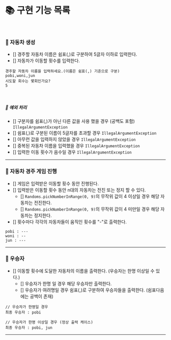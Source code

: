 # 📚 구현 기능 목록
<br>

### 📌 자동차 생성
- [] 경주할 자동차 이름은 쉼표(,)로 구분하여 5글자 이하로 입력한다.
- [] 자동차가 이동할 횟수를 입력한다.
```agsl
경주할 자동차 이름을 입력하세요.(이름은 쉼표(,) 기준으로 구분)
pobi,woni,jun
시도할 회수는 몇회인가요?
5
```

<br>

##### 🚫 예외 처리
- [] 구분자를 쉼표(,)가 아닌 다른 값을 사용 했을 경우 (공백도 포함) ``IllegalArgumentException``
- [] 쉼표(,)로 구분된 이름이 5글자를 초과할 경우 ``IllegalArgumentException``
- [] 아무런 값을 입력하지 않았을 경우 ``IllegalArgumentException``
- [] 중복된 자동차 이름을 입력했을 경우 ``IllegalArgumentException``
- [] 입력한 이동 횟수가 음수일 경우 ``IllegalArgumentException``
---
### 📌 자동차 경주 게임 진행
- [] 게임은 입력받은 이동할 횟수 동안 진행된다.
- [] 입력받은 이동할 횟수 동안 n대의 자동차는 전진 또는 정지 할 수 있다.
  - [] ```Randoms.pickNumberInRange(0, 9)```의 무작위 값이 4 이상일 경우 해당 자동차는 전진한다.
  - [] ```Randoms.pickNumberInRange(0, 9)```의 무작위 값이 4 미만일 경우 해당 자동차는 정지한다.
- [] 횟수마다 각각의 자동차들이 움직인 횟수를 "-"로 출력한다.
```agsl
pobi : ---
woni : --
jun : ---
```

---
### 📌 우승자
- [] 이동할 횟수에 도달한 자동차의 이름을 출력한다. (우승자는 한명 이상일 수 있다.)
  - [] 우승자가 한명 일 경우 해당 우승자만 출력한다.
  - [] 우승자가 여려명일 경우 쉼표(,)로 구분하여 우승자들을 출력한다. (쉼표다음에는 공백이 존재)
```agsl
// 우승자가 한명일 경우
최종 우승자 : pobi

// 우승자가 한명 이상일 경우 (정상 출력 케이스)
최종 우승자 : pobi, jun
```
---